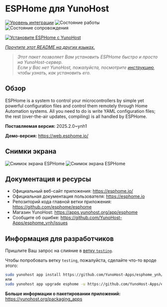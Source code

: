 <!--
Важно: этот README был автоматически сгенерирован <https://github.com/YunoHost/apps/tree/master/tools/readme_generator>
Он НЕ ДОЛЖЕН редактироваться вручную.
-->

# ESPHome для YunoHost

[![Уровень интеграции](https://apps.yunohost.org/badge/integration/esphome)](https://ci-apps.yunohost.org/ci/apps/esphome/)
![Состояние работы](https://apps.yunohost.org/badge/state/esphome)
![Состояние сопровождения](https://apps.yunohost.org/badge/maintained/esphome)

[![Установите ESPHome с YunoHost](https://install-app.yunohost.org/install-with-yunohost.svg)](https://install-app.yunohost.org/?app=esphome)

*[Прочтите этот README на других языках.](./ALL_README.md)*

> *Этот пакет позволяет Вам установить ESPHome быстро и просто на YunoHost-сервер.*  
> *Если у Вас нет YunoHost, пожалуйста, посмотрите [инструкцию](https://yunohost.org/install), чтобы узнать, как установить его.*

## Обзор

ESPHome is a system to control your microcontrollers by simple yet powerful configuration files and control them remotely through Home Automation systems. All you need to do is write YAML configuration files; the rest (over-the-air updates, compiling) is all handled by ESPHome.


**Поставляемая версия:** 2025.2.0~ynh1

**Демо-версия:** <https://web.esphome.io/>

## Снимки экрана

![Снимок экрана ESPHome](./doc/screenshots/hero.png)
![Снимок экрана ESPHome](./doc/screenshots/screenshot.png)

## Документация и ресурсы

- Официальный веб-сайт приложения: <https://esphome.io/>
- Официальная документация пользователя: <https://esphome.io>
- Репозиторий кода главной ветки приложения: <https://github.com/esphome/esphome>
- Магазин YunoHost: <https://apps.yunohost.org/app/esphome>
- Сообщите об ошибке: <https://github.com/YunoHost-Apps/esphome_ynh/issues>

## Информация для разработчиков

Пришлите Ваш запрос на слияние в [ветку `testing`](https://github.com/YunoHost-Apps/esphome_ynh/tree/testing).

Чтобы попробовать ветку `testing`, пожалуйста, сделайте что-то вроде этого:

```bash
sudo yunohost app install https://github.com/YunoHost-Apps/esphome_ynh/tree/testing --debug
или
sudo yunohost app upgrade esphome -u https://github.com/YunoHost-Apps/esphome_ynh/tree/testing --debug
```

**Больше информации о пакетировании приложений:** <https://yunohost.org/packaging_apps>
